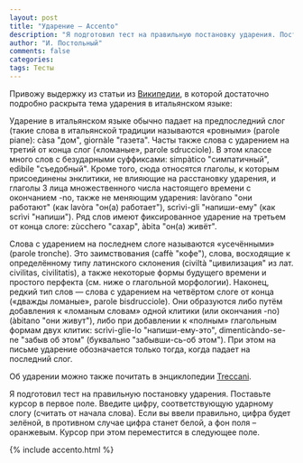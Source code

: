 ```yaml
---
layout: post
title: "Ударение – Accento"
description: "Я подготовил тест на правильную постановку ударения. Поставьте курсор в первое поле. Введите цифру, соответсвующую ударному слогу (считать от начала слова). Если вы ввели правильно, цифра будет зелёной, в противном случае цифра станет белой, а фон поля – оранжевым. Курсор при этом переместится на следующее поле."
author: "И. Постольный"
comments: false
categories: 
tags: Тесты
---
```


Привожу выдержку из статьи из [Википедии](https://ru.wikipedia.org/wiki/Итальянский_язык), в которой достаточно подробно раскрыта тема ударения в итальянском языке:

Ударение в итальянском языке обычно падает на предпоследний слог (такие слова в итальянской традиции называются «ровными» (parole piane): càsa "дом", giornàle "газета". Часты также слова с ударением на третий от конца слог («ломаные», parole sdrucciole). В этом классе много слов с безударными суффиксами: simpàtico "симпатичный", edìbile "съедобный". Кроме того, сюда относятся глаголы, к которым присоединены энклитики, не влияющие на расстановку ударения, и глаголы 3 лица множественного числа настоящего времени с окончанием -no, также не меняющим ударения: lavòrano "они работают" (как lavòra "он(а) работает"), scrìvi-gli "напиши-ему" (как scrìvi "напиши"). Ряд слов имеют фиксированное ударение на третьем от конца слоге: zùcchero "сахар", àbita "он(а) живёт".

Слова с ударением на последнем слоге называются «усечёнными» (parole tronche). Это заимствования (caffè "кофе"), слова, восходящие к определённому типу латинского склонения (civiltà "цивилизация" из лат. civilitas, civilitatis), а также некоторые формы будущего времени и простого перфекта (см. ниже о глагольной морфологии). Наконец, редкий тип слов — слова с ударением на четвёртом слоге от конца («дважды ломаные», parole bisdrucciole). Они образуются либо путём добавления к «ломаным словам» одной клитики (или окончания -no) (àbitano "они живут"), либо при добавлении к «полным» глагольным формам двух клитик: scrìvi-glie-lo "напиши-ему-это", dimenticàndo-se-ne "забыв об этом" (буквально "забывши-сь-об этом"). При этом на письме ударение обозначается только тогда, когда падает на последний слог.

Об ударении можно также почитать в энциклопедии [Treccani](https://www.treccani.it/enciclopedia/accento_%28La-grammatica-italiana%29/).

Я подготовил тест на правильную постановку ударения. Поставьте курсор в первое поле. Введите цифру, соответствующую ударному слогу (считать от начала слова). Если вы ввели правильно, цифра будет зелёной, в противном случае цифра станет белой, а фон поля – оранжевым. Курсор при этом переместится в следующее поле.

{% include accento.html %}
